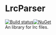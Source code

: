 # LrcParser
[![Build status](https://ci.appveyor.com/api/projects/status/7ne8mex2di844260?svg=true)](https://ci.appveyor.com/project/OpportunityLiu/lrcparser)[![NuGet](https://img.shields.io/nuget/v/Opportunity.LrcParser)](https://www.nuget.org/packages/Opportunity.LrcParser/)  
An library for lrc files.

